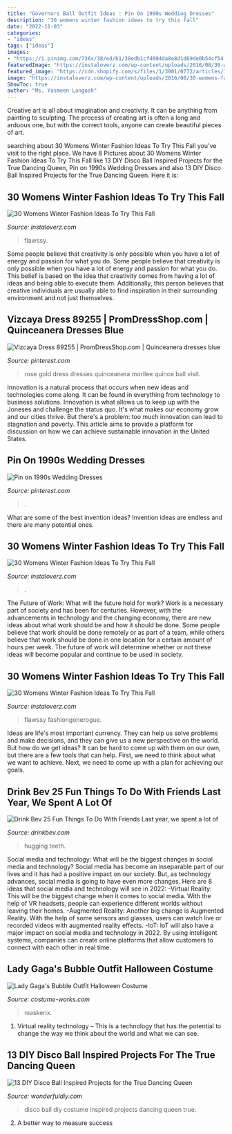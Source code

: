 ```yaml
---
title: "Governors Ball Outfit Ideas : Pin On 1990s Wedding Dresses"
description: "30 womens winter fashion ideas to try this fall"
date: "2022-11-03"
categories:
- "ideas"
tags: ["ideas"]
images:
- "https://i.pinimg.com/736x/38/ed/b1/38edb1cfd004da8e8d1d69de0b54cf54.jpg"
featuredImage: "https://instaloverz.com/wp-content/uploads/2016/08/30-womens-fashion-winter.jpg"
featured_image: "https://cdn.shopify.com/s/files/1/3001/0772/articles/1F1A7019FINALedit_190f7ac9-4422-417e-82f7-45e2dd8a3265_1200x1200.jpg?v=1626516401"
image: "https://instaloverz.com/wp-content/uploads/2016/08/30-womens-fashion-winter.jpg"
ShowToc: true
author: "Ms. Yasmeen Langosh"
---
```



Creative art is all about imagination and creativity. It can be anything from painting to sculpting. The process of creating art is often a long and arduous one, but with the correct tools, anyone can create beautiful pieces of art.

	

		
searching about 30 Womens Winter Fashion Ideas To Try This Fall you've visit to the right place. We have 8 Pictures about 30 Womens Winter Fashion Ideas To Try This Fall like 13 DIY Disco Ball Inspired Projects for the True Dancing Queen, Pin on 1990s Wedding Dresses and also 13 DIY Disco Ball Inspired Projects for the True Dancing Queen. Here it is:
		
    
## 30 Womens Winter Fashion Ideas To Try This Fall

<img loading=lazy src="https://instaloverz.com/wp-content/uploads/2016/08/30-womens-fashion-winter.jpg" onerror="this.onerror=null;this.src='https://tse2.mm.bing.net/th?id=OIP.MjrPk2XFSEPorC53ltIDawHaKy&amp;pid=15.1';" alt="30 Womens Winter Fashion Ideas To Try This Fall">

_Source: instaloverz.com_

>flawssy. 

	

Some people believe that creativity is only possible when you have a lot of energy and passion for what you do.
Some people believe that creativity is only possible when you have a lot of energy and passion for what you do. This belief is based on the idea that creativity comes from having a lot of ideas and being able to execute them. Additionally, this person believes that creative individuals are usually able to find inspiration in their surrounding environment and not just themselves.

    
## Vizcaya Dress 89255 | PromDressShop.com | Quinceanera Dresses Blue

<img loading=lazy src="https://i.pinimg.com/736x/38/ed/b1/38edb1cfd004da8e8d1d69de0b54cf54.jpg" onerror="this.onerror=null;this.src='https://tse4.mm.bing.net/th?id=OIP.XepLtJG41pYMPo6REBJtRwHaKo&amp;pid=15.1';" alt="Vizcaya Dress 89255 | PromDressShop.com | Quinceanera dresses blue">

_Source: pinterest.com_

>rose gold dress dresses quinceanera morilee quince ball visit. 

	

Innovation is a natural process that occurs when new ideas and technologies come along. It can be found in everything from technology to business solutions. Innovation is what allows us to keep up with the Joneses and challenge the status quo. It's what makes our economy grow and our cities thrive. But there's a problem: too much innovation can lead to stagnation and poverty. This article aims to provide a platform for discussion on how we can achieve sustainable innovation in the United States.

    
## Pin On 1990s Wedding Dresses

<img loading=lazy src="https://i.pinimg.com/736x/44/51/8a/44518a0595a4fb9d889375ca3f8204cc.jpg" onerror="this.onerror=null;this.src='https://tse1.mm.bing.net/th?id=OIP.EoAWi7OGlMPqpNwWc1lkqAAAAA&amp;pid=15.1';" alt="Pin on 1990s Wedding Dresses">

_Source: pinterest.com_

>. 

	

What are some of the best invention ideas?
Invention ideas are endless and there are many potential ones.

    
## 30 Womens Winter Fashion Ideas To Try This Fall

<img loading=lazy src="https://instaloverz.com/wp-content/uploads/2016/08/31-womens-fashion-winter.jpg" onerror="this.onerror=null;this.src='https://tse4.mm.bing.net/th?id=OIP.8JuqSq1SY4i-HVzHGjj4AQHaLH&amp;pid=15.1';" alt="30 Womens Winter Fashion Ideas To Try This Fall">

_Source: instaloverz.com_

>. 

	

The Future of Work: What will the future hold for work?
Work is a necessary part of society and has been for centuries. However, with the advancements in technology and the changing economy, there are new ideas about what work should be and how it should be done. Some people believe that work should be done remotely or as part of a team, while others believe that work should be done in one location for a certain amount of hours per week. The future of work will determine whether or not these ideas will become popular and continue to be used in society.

    
## 30 Womens Winter Fashion Ideas To Try This Fall

<img loading=lazy src="https://instaloverz.com/wp-content/uploads/2016/08/16-womens-fashion-winter.jpg" onerror="this.onerror=null;this.src='https://tse4.mm.bing.net/th?id=OIP.57dXoG60tS7NbcZS1NgEnAHaLh&amp;pid=15.1';" alt="30 Womens Winter Fashion Ideas To Try This Fall">

_Source: instaloverz.com_

>flawssy fashiongonerogue. 

	

Ideas are life's most important currency. They can help us solve problems and make decisions, and they can give us a new perspective on the world. But how do we get ideas? It can be hard to come up with them on our own, but there are a few tools that can help. First, we need to think about what we want to achieve. Next, we need to come up with a plan for achieving our goals.

    
## Drink Bev 25 Fun Things To Do With Friends Last Year, We Spent A Lot Of

<img loading=lazy src="https://cdn.shopify.com/s/files/1/3001/0772/articles/1F1A7019FINALedit_190f7ac9-4422-417e-82f7-45e2dd8a3265_1200x1200.jpg?v=1626516401" onerror="this.onerror=null;this.src='https://tse2.mm.bing.net/th?id=OIP.BAhlWcRvw4Nd1nGRJGeAzQHaE8&amp;pid=15.1';" alt="Drink Bev 25 Fun Things To Do With Friends Last year, we spent a lot of">

_Source: drinkbev.com_

>hugging teeth. 

	

Social media and technology: What will be the biggest changes in social media and technology?
Social media has become an inseparable part of our lives and it has had a positive impact on our society. But, as technology advances, social media is going to have even more changes. Here are 8 ideas that social media and technology will see in 2022: 
-Virtual Reality: This will be the biggest change when it comes to social media. With the help of VR headsets, people can experience different worlds without leaving their homes. 
-Augmented Reality: Another big change is Augmented Reality. With the help of some sensors and glasses, users can watch live or recorded videos with augmented reality effects. 
-IoT: IoT will also have a major impact on social media and technology in 2022. By using intelligent systems, companies can create online platforms that allow customers to connect with each other in real time.

    
## Lady Gaga&#039;s Bubble Outfit Halloween Costume

<img loading=lazy src="https://photos.costume-works.com/full/lady_gaga3.jpg" onerror="this.onerror=null;this.src='https://tse4.mm.bing.net/th?id=OIP.jvua4tjgouPLVbMzYruGRQHaKq&amp;pid=15.1';" alt="Lady Gaga&#039;s Bubble Outfit Halloween Costume">

_Source: costume-works.com_

>maskerix. 

	

1. Virtual reality technology – This is a technology that has the potential to change the way we think about the world and what we can see.

    
## 13 DIY Disco Ball Inspired Projects For The True Dancing Queen

<img loading=lazy src="https://cdn.wonderfuldiy.com/wp-content/uploads/2018/02/Disco-ball-costume-683x1024.jpeg" onerror="this.onerror=null;this.src='https://tse3.mm.bing.net/th?id=OIP.e028F7vslJY9KX2055S2MwHaLG&amp;pid=15.1';" alt="13 DIY Disco Ball Inspired Projects for the True Dancing Queen">

_Source: wonderfuldiy.com_

>disco ball diy costume inspired projects dancing queen true. 

	

2. A better way to measure success

